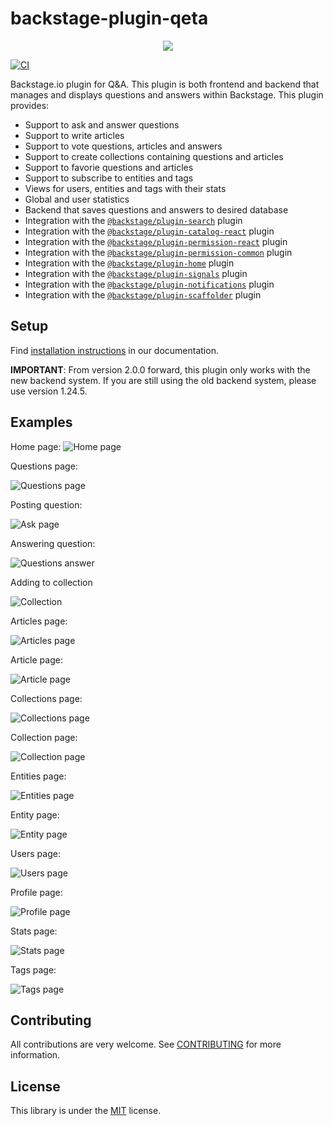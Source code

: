 # backstage-plugin-qeta

<p align="center">
<img src="https://github.com/drodil/backstage-plugin-qeta/blob/b0d06479022b1051548b57aef5a9ce8c98f5ad17/docs/images/logo.png"/>
</p>

[![CI](https://github.com/drodil/backstage-plugin-qeta/actions/workflows/ci.yaml/badge.svg)](https://github.com/drodil/backstage-plugin-qeta/actions/workflows/ci.yaml)

Backstage.io plugin for Q&A. This plugin is both frontend and backend that manages and displays questions and answers
within Backstage. This plugin provides:

- Support to ask and answer questions
- Support to write articles
- Support to vote questions, articles and answers
- Support to create collections containing questions and articles
- Support to favorie questions and articles
- Support to subscribe to entities and tags
- Views for users, entities and tags with their stats
- Global and user statistics
- Backend that saves questions and answers to desired database
- Integration with the [`@backstage/plugin-search`](https://github.com/backstage/backstage/tree/master/plugins/search) plugin
- Integration with the [`@backstage/plugin-catalog-react`](https://github.com/backstage/backstage/tree/master/plugins/catalog-react) plugin
- Integration with the [`@backstage/plugin-permission-react`](https://github.com/backstage/backstage/tree/master/plugins/permission-react) plugin
- Integration with the [`@backstage/plugin-permission-common`](https://github.com/backstage/backstage/tree/master/plugins/permission-common) plugin
- Integration with the [`@backstage/plugin-home`](https://github.com/backstage/backstage/tree/master/plugins/home) plugin
- Integration with the [`@backstage/plugin-signals`](https://github.com/backstage/backstage/tree/master/plugins/signals) plugin
- Integration with the [`@backstage/plugin-notifications`](https://github.com/backstage/backstage/tree/master/plugins/notifications) plugin
- Integration with the [`@backstage/plugin-scaffolder`](https://github.com/backstage/backstage/tree/master/plugins/scaffolder-backend) plugin

## Setup

Find [installation instructions](./docs/index.md#installation) in our documentation.

**IMPORTANT**: From version 2.0.0 forward, this plugin only works with the new backend system. If you are still
using the old backend system, please use version 1.24.5.

## Examples

Home page:
![Home page](./docs/images/homePage.png)

Questions page:

![Questions page](./docs/images/questionsPage.png)

Posting question:

![Ask page](./docs/images/askPage.png)

Answering question:

![Questions answer](./docs/images/questionPage.png)

Adding to collection

![Collection](./docs/images/addToCollection.png)

Articles page:

![Articles page](./docs/images/articlesPage.png)

Article page:

![Article page](./docs/images/articlePage.png)

Collections page:

![Collections page](./docs/images/collectionsPage.png)

Collection page:

![Collection page](./docs/images/collectionPage.png)

Entities page:

![Entities page](./docs/images/entitiesPage.png)

Entity page:

![Entity page](./docs/images/entityPage.png)

Users page:

![Users page](./docs/images/usersPage.png)

Profile page:

![Profile page](./docs/images/profilePage.png)

Stats page:

![Stats page](./docs/images/statisticsPage.png)

Tags page:

![Tags page](./docs/images/tagsPage.png)

## Contributing

All contributions are very welcome. See [CONTRIBUTING](CONTRIBUTING.md) for more information.

## License

This library is under the [MIT](LICENSE) license.
